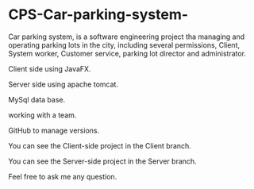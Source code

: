 # CPS-Car-parking-system-

Car parking system, is a software engineering project tha managing and operating parking lots in the city, including several permissions, Client, System worker, Customer service, parking lot director and administrator.

Client side using JavaFX.

Server side using apache tomcat.

MySql data base.

working with a team.

GitHub to manage versions.

You can see the Client-side project in the Client branch.

You can see the Server-side project in the Server branch.

Feel free to ask me any question.
